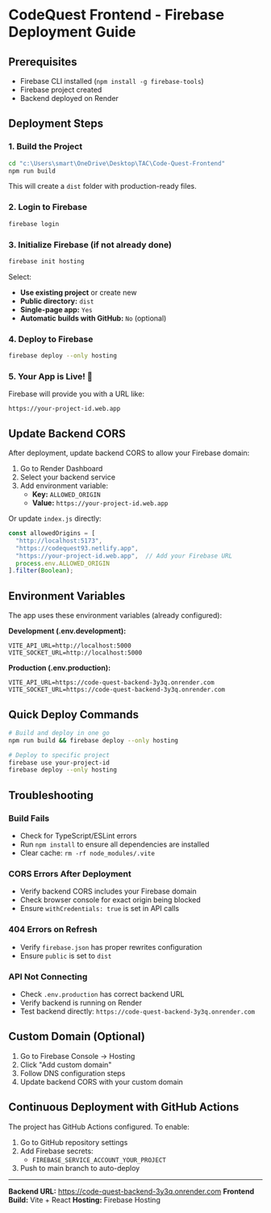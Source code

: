 # CodeQuest Frontend - Firebase Deployment Guide

## Prerequisites
- Firebase CLI installed (`npm install -g firebase-tools`)
- Firebase project created
- Backend deployed on Render

## Deployment Steps

### 1. Build the Project

```bash
cd "c:\Users\smart\OneDrive\Desktop\TAC\Code-Quest-Frontend"
npm run build
```

This will create a `dist` folder with production-ready files.

### 2. Login to Firebase

```bash
firebase login
```

### 3. Initialize Firebase (if not already done)

```bash
firebase init hosting
```

Select:
- **Use existing project** or create new
- **Public directory:** `dist`
- **Single-page app:** `Yes`
- **Automatic builds with GitHub:** `No` (optional)

### 4. Deploy to Firebase

```bash
firebase deploy --only hosting
```

### 5. Your App is Live! 🎉

Firebase will provide you with a URL like:
```
https://your-project-id.web.app
```

## Update Backend CORS

After deployment, update backend CORS to allow your Firebase domain:

1. Go to Render Dashboard
2. Select your backend service
3. Add environment variable:
   - **Key:** `ALLOWED_ORIGIN`
   - **Value:** `https://your-project-id.web.app`

Or update `index.js` directly:

```javascript
const allowedOrigins = [
  "http://localhost:5173",
  "https://codequest93.netlify.app",
  "https://your-project-id.web.app",  // Add your Firebase URL
  process.env.ALLOWED_ORIGIN
].filter(Boolean);
```

## Environment Variables

The app uses these environment variables (already configured):

**Development (.env.development):**
```
VITE_API_URL=http://localhost:5000
VITE_SOCKET_URL=http://localhost:5000
```

**Production (.env.production):**
```
VITE_API_URL=https://code-quest-backend-3y3q.onrender.com
VITE_SOCKET_URL=https://code-quest-backend-3y3q.onrender.com
```

## Quick Deploy Commands

```bash
# Build and deploy in one go
npm run build && firebase deploy --only hosting

# Deploy to specific project
firebase use your-project-id
firebase deploy --only hosting
```

## Troubleshooting

### Build Fails
- Check for TypeScript/ESLint errors
- Run `npm install` to ensure all dependencies are installed
- Clear cache: `rm -rf node_modules/.vite`

### CORS Errors After Deployment
- Verify backend CORS includes your Firebase domain
- Check browser console for exact origin being blocked
- Ensure `withCredentials: true` is set in API calls

### 404 Errors on Refresh
- Verify `firebase.json` has proper rewrites configuration
- Ensure `public` is set to `dist`

### API Not Connecting
- Check `.env.production` has correct backend URL
- Verify backend is running on Render
- Test backend directly: `https://code-quest-backend-3y3q.onrender.com`

## Custom Domain (Optional)

1. Go to Firebase Console → Hosting
2. Click "Add custom domain"
3. Follow DNS configuration steps
4. Update backend CORS with your custom domain

## Continuous Deployment with GitHub Actions

The project has GitHub Actions configured. To enable:

1. Go to GitHub repository settings
2. Add Firebase secrets:
   - `FIREBASE_SERVICE_ACCOUNT_YOUR_PROJECT`
3. Push to main branch to auto-deploy

---

**Backend URL:** https://code-quest-backend-3y3q.onrender.com
**Frontend Build:** Vite + React
**Hosting:** Firebase Hosting
